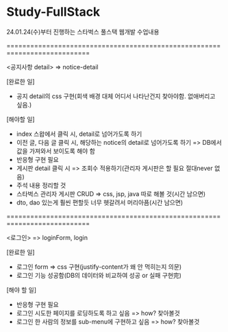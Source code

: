 # Study-FullStack
24.01.24(수)부터 진행하는 스타벅스 풀스택 웹개발 수업내용

===========================================================================

<공지사항 detail> => notice-detail

[완료한 일]
- 공지 detail의 css 구현(회색 배경 대체 어디서 나타난건지 찾아야함. 없애버리고 싶음.)

[해야할 일]
- index 스왑에서 클릭 시, detail로 넘어가도록 하기
- 이전 글, 다음 글 클릭 시, 해당하는 notice의 detail로 넘어가도록 하기 => DB에서 값을 가져와서 보이도록 해야 함
- 반응형 구현 필요
- 게시판 detail 클릭 시 => 조회수 적용하기(관리자 게시판은 할 필요 절대never 없음)
- 주석 내용 정리할 것
- 스타벅스 관리자 게시판 CRUD => css, jsp, java 따로 해볼 것(시간 남으면)
- dto, dao 있는게 훨씬 편할듯 너무 헷갈려서 머리아픔(시간 남으면)

===========================================================================

<로그인> => loginForm, login

[완료한 일]
- 로그인 form => css 구현(justify-content가 왜 안 먹히는지 의문)
- 로그인 기능 성공함(DB의 데이터와 비교하여 성공 or 실패 구현完)

[해야 할 일]
- 반응형 구현 필요
- 로그인 시도한 페이지를 로딩하도록 하고 싶음 => how? 찾아볼것
- 로그인 한 사람의 정보를 sub-menu에 구현하고 싶음 => how? 찾아볼것
